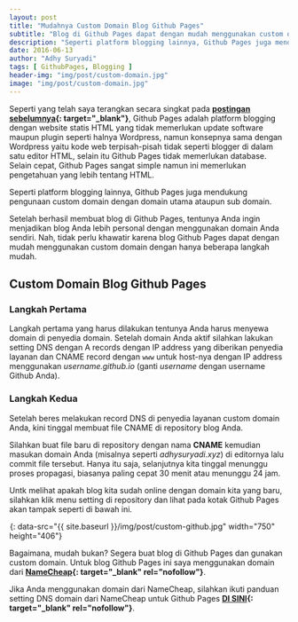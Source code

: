 ```yaml
---
layout: post
title: "Mudahnya Custom Domain Blog Github Pages"
subtitle: "Blog di Github Pages dapat dengan mudah menggunakan custom domain."
description: "Seperti platform blogging lainnya, Github Pages juga mendukung pengunaan custom domain dengan domain utama ataupun sub domain."
date: 2016-06-13
author: "Adhy Suryadi"
tags: [ GithubPages, Blogging ]
header-img: "img/post/custom-domain.jpg"
image: "img/post/custom-domain.jpg"
---
```


Seperti yang telah saya terangkan secara singkat pada **[postingan sebelumnya](http://adhysuryadi.xyz/blogger-wordpress-github/ "postingan sebelumnya"){: target="_blank"}**, Github Pages adalah platform blogging dengan website statis HTML yang tidak memerlukan update software maupun plugin seperti halnya Wordpress, namun konsepnya sama dengan Wordpress yaitu kode web terpisah-pisah tidak seperti blogger di dalam satu editor HTML, selain itu Github Pages tidak memerlukan database. Selain cepat, Github Pages sangat simple namun ini memerlukan pengetahuan yang lebih tentang HTML.

Seperti platform blogging lainnya, Github Pages juga mendukung pengunaan custom domain dengan domain utama ataupun sub domain.

Setelah berhasil membuat blog di Github Pages, tentunya Anda ingin menjadikan blog Anda lebih personal dengan menggunakan domain Anda sendiri. Nah, tidak perlu khawatir karena blog Github Pages dapat dengan mudah menggunakan custom domain dengan hanya beberapa langkah mudah.

## Custom Domain Blog Github Pages

### Langkah Pertama
Langkah pertama yang harus dilakukan tentunya Anda harus menyewa domain di penyedia domain. Setelah domain Anda aktif silahkan lakukan setting DNS dengan A records dengan IP address yang diberikan penyedia layanan dan CNAME record dengan `www` untuk host-nya dengan IP address menggunakan *username.github.io* (ganti *username* dengan username Github Anda).

### Langkah Kedua
Setelah beres melakukan record DNS di penyedia layanan custom domain Anda, kini tinggal membuat file CNAME di repository blog Anda.

Silahkan buat file baru di repository dengan nama **CNAME** kemudian masukan domain Anda (misalnya seperti *adhysuryadi.xyz*) di editornya lalu commit file tersebut. Hanya itu saja, selanjutnya kita tinggal menunggu proses propagasi, biasanya paling cepat 30 menit atau menunggu 24 jam.

Untk melihat apakah blog kita sudah online dengan domain kita yang baru, silahkan klik menu setting di repository dan lihat pada kotak Github Pages akan tampak seperti di bawah ini.

![Custom Domain](data:image/png;base64,R0lGODlhAQABAAD/ACwAAAAAAQABAAACADs= "Custom Domain Github Pages"){: data-src="{{ site.baseurl }}/img/post/custom-github.jpg" width="750" height="406"}

Bagaimana, mudah bukan? Segera buat blog di Github Pages dan gunakan custom domain. Untuk blog Github Pages ini saya menggunakan domain dari **[NameCheap](https://www.namecheap.com/?aff=101617 "NameCheap"){: target="_blank" rel="nofollow"}**.

Jika Anda menggunakan domain dari NameCheap, silahkan ikuti panduan setting DNS domain dari NameCheap untuk Github Pages **[DI SINI](https://www.namecheap.com/support/knowledgebase/article.aspx/9645/2208/how-do-i-link-my-domain-to-github-pages "DI SINI"){: target="_blank" rel="nofollow"}**.
